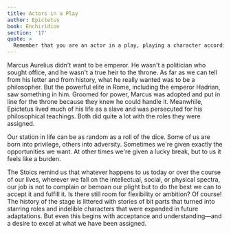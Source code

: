 ```yaml
---
title: Actors in a Play
author: Epictetus
book: Enchiridion
section: '17'
quote: >
  Remember that you are an actor in a play, playing a character according to the will of the playwright—if a short play, then it's short; if long, long. If he wishes you to play the beggar, play even that role well, just as you would if it were a cripple, a honcho, or an everyday person. For this is your duty, to perform well the character assigned you. That selection belongs to another.
---
```


Marcus Aurelius didn't want to be emperor. He wasn't a politician who sought office, and he wasn't a true heir to the throne. As far as we can tell from his letter and from history, what he really wanted was to be a philosopher. But the powerful elite in Rome, including the emperor Hadrian, saw something in him. Groomed for power, Marcus was adopted and put in line for the throne because they knew he could handle it. Meanwhile, Epictetus lived much of his life as a slave and was persecuted for his philosophical teachings. Both did quite a lot with the roles they were assigned.

Our station in life can be as random as a roll of the dice. Some of us are born into privilege, others into adversity. Sometimes we're given exactly the opportunities we want. At other times we're given a lucky break, but to us it feels like a burden.

The Stoics remind us that whatever happens to us today or over the course of our lives, wherever we fall on the intellectual, social, or physical spectra, our job is not to complain or bemoan our plight but to do the best we can to accept it and fulfill it. Is there still room for flexibility or ambition? Of course! The history of the stage is littered with stories of bit parts that turned into starring roles and indelible characters that were expanded in future adaptations. But even this begins with acceptance and understanding—and a desire to excel at what we have been assigned.

